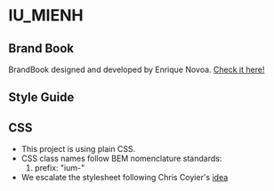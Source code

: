 # IU_MIENH

## Brand Book

BrandBook designed and developed by Enrique Novoa.
[Check it here!](https://redbooth.com/d/9ca64887a746a4ec)

## Style Guide

## CSS

* This project is using plain CSS.
* CSS class names follow BEM nomenclature standards:
  1.  prefix: "ium-"
* We escalate the stylesheet following Chris Coyier's [idea](https://css-tricks.com/rems-ems/)
